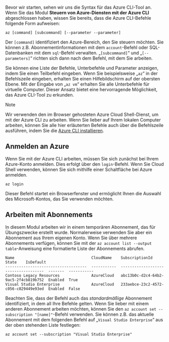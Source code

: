 Bevor wir starten, sehen wir uns die Syntax für das Azure CLI-Tool an. Wenn Sie das Modul **Steuern von Azure-Diensten mit der Azure CLI** abgeschlossen haben, wissen Sie bereits, dass die Azure CLI-Befehle folgende Form aufweisen:

```azurecli
az [command] [subcommand] [--parameter --parameter]
```

Der `[command]` identifiziert den Azure-Bereich, den Sie steuern möchten. Sie können z.B. Abonnementinformationen mit dem `account`-Befehl oder SQL-Datenbanken mit dem `sql`-Befehl verwalten. „`[subcommand]`“ und „`[--parameters]`“ richten sich dann nach dem Befehl, mit dem Sie arbeiten. 

Sie können eine Liste der Befehle, Unterbefehle und Parameter anzeigen, indem Sie einen Teilbefehl eingeben. Wenn Sie beispielsweise „`az`“ in der Befehlszeile eingeben, erhalten Sie einen Hilfebildschirm auf der obersten Ebene. Mit der Eingabe von „`az vm`“ erhalten Sie alle Unterbefehle für virtuelle Computer. Dieser Ansatz bietet eine hervorragende Möglichkeit, das Azure CLI-Tool zu erkunden.

> [!NOTE]
> Wir verwenden den im Browser gehosteten Azure Cloud Shell-Dienst, um mit der Azure CLI zu arbeiten. Wenn Sie lieber auf Ihrem lokalen Computer arbeiten, können Sie alle hier erläuterten Befehle auch über die Befehlszeile ausführen, indem Sie die [Azure CLI installieren](https://docs.microsoft.com/cli/azure/install-azure-cli?view=azure-cli-latest).

## <a name="log-in-to-azure"></a>Anmelden an Azure

Wenn Sie mit der Azure CLI arbeiten, müssen Sie sich zunächst bei Ihrem Azure-Konto anmelden. Dies erfolgt über den `login`-Befehl. Wenn Sie Cloud Shell verwenden, können Sie sich mithilfe einer Schaltfläche bei Azure anmelden.

```azurecli
az login
```

Dieser Befehl startet ein Browserfenster und ermöglicht Ihnen die Auswahl des Microsoft-Kontos, das Sie verwenden möchten.

## <a name="working-with-subscriptions"></a>Arbeiten mit Abonnements

In diesem Modul arbeiten wir in einem temporären Abonnement, das für Übungszwecke erstellt wurde. Normalerweise verwenden Sie aber ein Abonnement aus Ihrem eigenen Konto. Wenn Sie über mehrere Abonnements verfügen, können Sie mit der `az account list --output table`-Anweisung eine formatierte Liste der Abonnements abrufen.

```
Name                                  CloudName    SubscriptionId                        State    IsDefault
------------------------------------  -----------  ------------------------------------  -------  -----------
Contoso Legacy Resources              AzureCloud   abc13b0c-d2c4-64b2-9ac5-2f4cb819b752  Enabled  True
Visual Studio Enterprise              AzureCloud   233aebce-23c2-4572-c056-c029449e93ed  Enabled  False
```

Beachten Sie, dass der Befehl auch das _standardmäßige_ Abonnement identifiziert, in dem all Ihre Befehle gelten. Wenn Sie lieber mit einem anderen Abonnement arbeiten möchten, können Sie den `az account set --subscription "[name]"`-Befehl verwenden. Sie können z.B. das aktuelle Abonnement mit dem folgenden Befehl auf „`Visual Studio Enterprise`“ aus der oben stehenden Liste festlegen:

```azurecli
az account set --subscription "Visual Studio Enterprise"
```